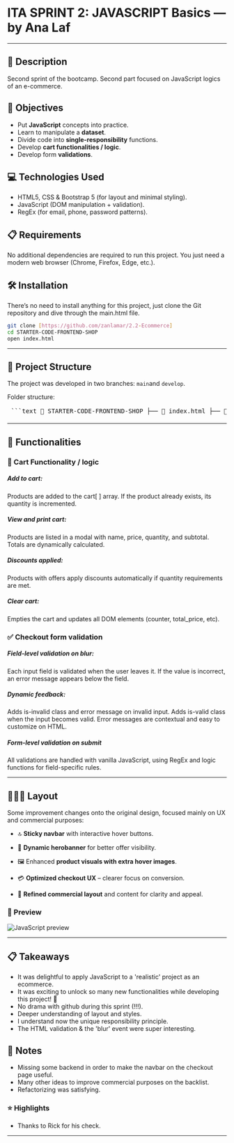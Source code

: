 # ITA SPRINT 2: JAVASCRIPT Basics — by Ana Laf

---

## 📄 Description
Second sprint of the bootcamp. Second part focused on JavaScript logics of an e-commerce.




## 🎯 Objectives

- Put **JavaScript** concepts into practice.
- Learn to manipulate a **dataset**.
- Divide code into **single-responsibility** functions.
- Develop **cart functionalities / logic**.
- Develop form **validations**.





## 💻 Technologies Used

- HTML5, CSS & Bootstrap 5 (for layout and minimal styling).
- JavaScript (DOM manipulation + validation).
- RegEx (for email, phone, password patterns).



## 📋 Requirements

No additional dependencies are required to run this project. You just need a modern web browser (Chrome, Firefox, Edge, etc.).


## 🛠 Installation

There’s no need to install anything for this project, just clone the Git repository and dive through the main.html file.
```bash
git clone [https://github.com/zanlamar/2.2-Ecommerce]
cd STARTER-CODE-FRONTEND-SHOP
open index.html
``` 
---


## 📁 Project Structure
The project was developed in two branches: `main`and `develop`.

Folder structure: 

<pre> ```text 📁 STARTER-CODE-FRONTEND-SHOP ├── 📄 index.html ├── 📄 checkout.html ├── 📁 js │ ├── 📄 cart.js │ ├── 📄 checkout.js │ ├── 📄 products.js │ └── 📄 shop.js ├── 📁 css │ └── 📄 styles.css ├── 📁 images │ ├── 📄 favicon.ico │ ├── 📄 product.svg │ ├── 📁 items │ │ └── 🖼️ (product images) │ └── 📁 herobanner │ └── 🖼️ (hero banner images) ``` </pre>


---

## 🔮  Functionalities

### 🛒 Cart Functionality / logic
##### Add to cart:
Products are added to the cart[ ] array.
If the product already exists, its quantity is incremented.

##### View and print cart:
Products are listed in a modal with name, price, quantity, and subtotal.
Totals are dynamically calculated.

##### Discounts applied:
Products with offers apply discounts automatically if quantity requirements are met.

##### Clear cart:
Empties the cart and updates all DOM elements (counter, total_price, etc).


### ✅ Checkout form validation
##### Field-level validation on blur:
Each input field is validated when the user leaves it. If the value is incorrect, an error message appears below the field.

##### Dynamic feedback:
Adds is-invalid class and error message on invalid input.
Adds is-valid class when the input becomes valid.
Error messages are contextual and easy to customize on HTML.

##### Form-level validation on submit
All validations are handled with vanilla JavaScript, using RegEx and logic functions for field-specific rules.

---

## 👩🏻‍🎨 Layout

Some improvement changes onto the original design, focused mainly on UX and commercial purposes:

- 🔝 **Sticky navbar** with interactive hover buttons.

- 🎯 **Dynamic herobanner** for better offer visibility.

- 🖼️ Enhanced **product visuals with extra hover images**.

- 💳 **Optimized checkout UX** – clearer focus on conversion.

- 💬 **Refined commercial layout** and content for clarity and appeal.




### 📸  Preview

![JavaScript preview](preview.gif)



---

## 📋 Takeaways
- It was delightful to apply JavaScript to a 'realistic' project as an ecommerce.
- It was exciting to unlock so many new functionalities while developing this project! 🤩
- No drama with github during this sprint (!!!).
- Deeper understanding of layout and styles.
- I understand now the unique responsibility principle.
- The HTML validation & the 'blur' event were super interesting.





## 💬 Notes
- Missing some backend in order to make the navbar on the checkout page useful.
- Many other ideas to improve commercial purposes on the backlist.
- Refactorizing was satisfying.




### ⭐ Highlights

- Thanks to Rick for his check.

---